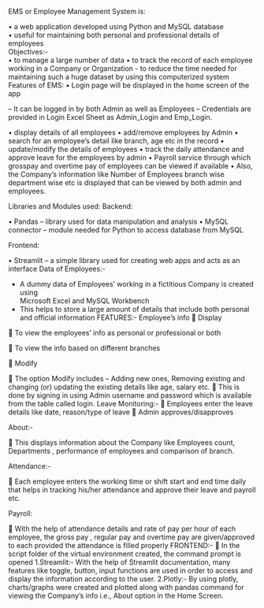 EMS or Employee Management System is: 

•	a web application developed using Python and MySQL database  
•	useful for maintaining both personal and professional  details of employees  
Objectives:- 	 
•	to manage a large number of data 
•	to track the record of each  employee working in a Company or Organization -  to reduce the time needed for maintaining such a huge dataset by using this computerized system
 Features of EMS: 
•	Login page will be displayed in the home screen of the app

–	It can be logged in by both Admin as well as Employees 
–	Credentials are provided in Login Excel Sheet as Admin_Login and Emp_Login.


•	display details of all employees 
•	add/remove employees by Admin
•	search for an employee’s detail like branch, age etc  in the record 
•	update/modify the details of employees
•	track the daily attendance and approve leave for the employees by admin
•	Payroll service through which grosspay and overtime pay of employees can be viewed if available
•	Also, the Company’s  information like Number of Employees branch wise department wise etc is displayed that can be viewed by both admin and employees.
  
Libraries and Modules used: 
Backend: 
 
•	Pandas   – library used for data manipulation and analysis 
•	MySQL connector – module needed for Python to access database from MySQL  
 
Frontend: 
 
•	Streamlit – a simple library  used for creating web apps and acts as an interface 
Data of Employees:- 
-	A dummy data of Employees’ working in a fictitious Company  is created using  
Microsoft Excel and MySQL Workbench 
-	This helps to store a large amount of details that include both personal and official information 
FEATURES:- 
 Employee’s info
 Display 
 
	To view the employees’ info as personal or professional or both 
 
	To view the info based on different branches 
 
 Modify 
 
	The option Modify includes – Adding new ones, Removing existing  and changing (or) updating the existing details like age, salary etc. 
	This is done by signing in using  Admin username and password which is available from the table called login. 
Leave Monitoring:-
	Employees enter the leave details like date, reason/type of leave 
	Admin approves/disapproves 

About:-

	This displays information about the Company like Employees count, Departments , performance of employees and comparison of branch.

Attendance:-

	Each employee enters the working time or shift start and end time daily that helps in tracking his/her attendance and approve their leave and payroll etc.

Payroll:

	With the help of attendance details and rate of pay per hour of each employee, the gross pay , regular pay and overtime pay are given/approved to each provided the attendance is filled properly 
FRONTEND:- 
	In the script folder of the virtual environment created, the command prompt is opened 
1.Streamlit:-
With the help of Streamlit documentation, many features like toggle, button, input functions are used in order to access and display the information according to the user.
2.Plotly:-
By using plotly, charts/graphs  were created and plotted along with pandas command  for viewing the Company’s info i.e., About option in the Home Screen. 

